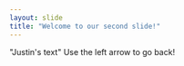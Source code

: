 ```yaml
---
layout: slide
title: "Welcome to our second slide!"
---
```

"Justin's text"
Use the left arrow to go back!
